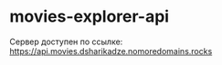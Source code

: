 # movies-explorer-api

Сервер доступен по ссылке: https://api.movies.dsharikadze.nomoredomains.rocks

